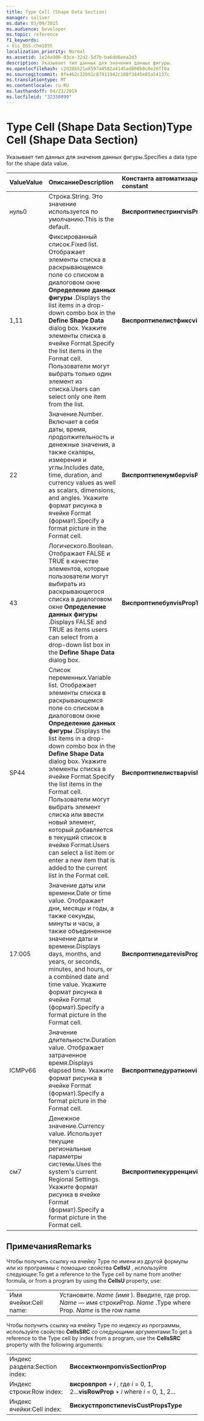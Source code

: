 ```yaml
---
title: Type Cell (Shape Data Section)
manager: soliver
ms.date: 03/09/2015
ms.audience: Developer
ms.topic: reference
f1_keywords:
- Vis_DSS.chm1055
localization_priority: Normal
ms.assetid: 1e24a906-83ce-32d2-5d7b-ba6dd6eea2d3
description: Указывает тип данных для значения данных фигуры.
ms.openlocfilehash: c2d38b521a8597a4582a4145ad808b0c0e26ff0a
ms.sourcegitcommit: 8fe462c32b91c87911942c188f3445e85a54137c
ms.translationtype: MT
ms.contentlocale: ru-RU
ms.lasthandoff: 04/23/2019
ms.locfileid: "32350899"
---
```

# <a name="type-cell-shape-data-section"></a><span data-ttu-id="98b28-103">Type Cell (Shape Data Section)</span><span class="sxs-lookup"><span data-stu-id="98b28-103">Type Cell (Shape Data Section)</span></span>

<span data-ttu-id="98b28-104">Указывает тип данных для значения данных фигуры.</span><span class="sxs-lookup"><span data-stu-id="98b28-104">Specifies a data type for the shape data value.</span></span>
  
|<span data-ttu-id="98b28-105">**Value**</span><span class="sxs-lookup"><span data-stu-id="98b28-105">**Value**</span></span>|<span data-ttu-id="98b28-106">**Описание**</span><span class="sxs-lookup"><span data-stu-id="98b28-106">**Description**</span></span>|<span data-ttu-id="98b28-107">**Константа автоматизации**</span><span class="sxs-lookup"><span data-stu-id="98b28-107">**Automation constant**</span></span>|
|:-----|:-----|:-----|
|<span data-ttu-id="98b28-108">нуль</span><span class="sxs-lookup"><span data-stu-id="98b28-108">0</span></span>  <br/> |<span data-ttu-id="98b28-109">Строка.</span><span class="sxs-lookup"><span data-stu-id="98b28-109">String.</span></span> <span data-ttu-id="98b28-110">Это значение используется по умолчанию.</span><span class="sxs-lookup"><span data-stu-id="98b28-110">This is the default.</span></span>  <br/> |<span data-ttu-id="98b28-111">**Виспроптипестринг**</span><span class="sxs-lookup"><span data-stu-id="98b28-111">**visPropTypeString**</span></span> <br/> |
|<span data-ttu-id="98b28-112">1,1</span><span class="sxs-lookup"><span data-stu-id="98b28-112">1</span></span>  <br/> |<span data-ttu-id="98b28-113">Фиксированный список.</span><span class="sxs-lookup"><span data-stu-id="98b28-113">Fixed list.</span></span> <span data-ttu-id="98b28-114">Отображает элементы списка в раскрывающемся поле со списком в диалоговом окне **Определение данных фигуры** .</span><span class="sxs-lookup"><span data-stu-id="98b28-114">Displays the list items in a drop-down combo box in the **Define Shape Data** dialog box.</span></span> <span data-ttu-id="98b28-115">Укажите элементы списка в ячейке Format.</span><span class="sxs-lookup"><span data-stu-id="98b28-115">Specify the list items in the Format cell.</span></span> <span data-ttu-id="98b28-116">Пользователи могут выбрать только один элемент из списка.</span><span class="sxs-lookup"><span data-stu-id="98b28-116">Users can select only one item from the list.</span></span>  <br/> |<span data-ttu-id="98b28-117">**Виспроптипелистфикс**</span><span class="sxs-lookup"><span data-stu-id="98b28-117">**visPropTypeListFix**</span></span> <br/> |
|<span data-ttu-id="98b28-118">2</span><span class="sxs-lookup"><span data-stu-id="98b28-118">2</span></span>  <br/> |<span data-ttu-id="98b28-119">Значение.</span><span class="sxs-lookup"><span data-stu-id="98b28-119">Number.</span></span> <span data-ttu-id="98b28-120">Включает в себя даты, время, продолжительность и денежные значения, а также скаляры, измерения и углы.</span><span class="sxs-lookup"><span data-stu-id="98b28-120">Includes date, time, duration, and currency values as well as scalars, dimensions, and angles.</span></span> <span data-ttu-id="98b28-121">Укажите формат рисунка в ячейке Format (формат).</span><span class="sxs-lookup"><span data-stu-id="98b28-121">Specify a format picture in the Format cell.</span></span>  <br/> |<span data-ttu-id="98b28-122">**Виспроптипенумбер**</span><span class="sxs-lookup"><span data-stu-id="98b28-122">**visPropTypeNumber**</span></span> <br/> |
|<span data-ttu-id="98b28-123">4</span><span class="sxs-lookup"><span data-stu-id="98b28-123">3</span></span>  <br/> |<span data-ttu-id="98b28-124">Логического.</span><span class="sxs-lookup"><span data-stu-id="98b28-124">Boolean.</span></span> <span data-ttu-id="98b28-125">Отображает FALSE и TRUE в качестве элементов, которые пользователи могут выбирать из раскрывающегося списка в диалоговом окне **Определение данных фигуры** .</span><span class="sxs-lookup"><span data-stu-id="98b28-125">Displays FALSE and TRUE as items users can select from a drop-down list box in the **Define Shape Data** dialog box.</span></span>  <br/> |<span data-ttu-id="98b28-126">**Виспроптипебул**</span><span class="sxs-lookup"><span data-stu-id="98b28-126">**visPropTypeBool**</span></span> <br/> |
|<span data-ttu-id="98b28-127">SP4</span><span class="sxs-lookup"><span data-stu-id="98b28-127">4</span></span>  <br/> |<span data-ttu-id="98b28-128">Список переменных.</span><span class="sxs-lookup"><span data-stu-id="98b28-128">Variable list.</span></span> <span data-ttu-id="98b28-129">Отображает элементы списка в раскрывающемся поле со списком в диалоговом окне **Определение данных фигуры** .</span><span class="sxs-lookup"><span data-stu-id="98b28-129">Displays the list items in a drop-down combo box in the **Define Shape Data** dialog box.</span></span> <span data-ttu-id="98b28-130">Укажите элементы списка в ячейке Format.</span><span class="sxs-lookup"><span data-stu-id="98b28-130">Specify the list items in the Format cell.</span></span> <span data-ttu-id="98b28-131">Пользователи могут выбрать элемент списка или ввести новый элемент, который добавляется в текущий список в ячейке Format.</span><span class="sxs-lookup"><span data-stu-id="98b28-131">Users can select a list item or enter a new item that is added to the current list in the Format cell.</span></span>  <br/> |<span data-ttu-id="98b28-132">**Виспроптипелиствар**</span><span class="sxs-lookup"><span data-stu-id="98b28-132">**visPropTypeListVar**</span></span> <br/> |
|<span data-ttu-id="98b28-133">17:00</span><span class="sxs-lookup"><span data-stu-id="98b28-133">5</span></span>  <br/> |<span data-ttu-id="98b28-134">Значение даты или времени.</span><span class="sxs-lookup"><span data-stu-id="98b28-134">Date or time value.</span></span> <span data-ttu-id="98b28-135">Отображает дни, месяцы и годы, а также секунды, минуты и часы, а также объединенное значение даты и времени.</span><span class="sxs-lookup"><span data-stu-id="98b28-135">Displays days, months, and years, or seconds, minutes, and hours, or a combined date and time value.</span></span> <span data-ttu-id="98b28-136">Укажите формат рисунка в ячейке Format (формат).</span><span class="sxs-lookup"><span data-stu-id="98b28-136">Specify a format picture in the Format cell.</span></span>  <br/> |<span data-ttu-id="98b28-137">**Виспроптипедате**</span><span class="sxs-lookup"><span data-stu-id="98b28-137">**visPropTypeDate**</span></span> <br/> |
|<span data-ttu-id="98b28-138">ICMPv6</span><span class="sxs-lookup"><span data-stu-id="98b28-138">6</span></span>  <br/> |<span data-ttu-id="98b28-139">Значение длительности.</span><span class="sxs-lookup"><span data-stu-id="98b28-139">Duration value.</span></span> <span data-ttu-id="98b28-140">Отображает затраченное время.</span><span class="sxs-lookup"><span data-stu-id="98b28-140">Displays elapsed time.</span></span> <span data-ttu-id="98b28-141">Укажите формат рисунка в ячейке Format (формат).</span><span class="sxs-lookup"><span data-stu-id="98b28-141">Specify a format picture in the Format cell.</span></span>  <br/> |<span data-ttu-id="98b28-142">**Виспроптипедуратион**</span><span class="sxs-lookup"><span data-stu-id="98b28-142">**visPropTypeDuration**</span></span> <br/> |
|<span data-ttu-id="98b28-143">см</span><span class="sxs-lookup"><span data-stu-id="98b28-143">7</span></span>  <br/> |<span data-ttu-id="98b28-144">Денежное значение.</span><span class="sxs-lookup"><span data-stu-id="98b28-144">Currency value.</span></span> <span data-ttu-id="98b28-145">Использует текущие региональные параметры системы.</span><span class="sxs-lookup"><span data-stu-id="98b28-145">Uses the system's current Regional Settings.</span></span> <span data-ttu-id="98b28-146">Укажите формат рисунка в ячейке Format (формат).</span><span class="sxs-lookup"><span data-stu-id="98b28-146">Specify a format picture in the Format cell.</span></span>  <br/> |<span data-ttu-id="98b28-147">**Виспроптипекурренци**</span><span class="sxs-lookup"><span data-stu-id="98b28-147">**visPropTypeCurrency**</span></span> <br/> |
   
## <a name="remarks"></a><span data-ttu-id="98b28-148">Примечания</span><span class="sxs-lookup"><span data-stu-id="98b28-148">Remarks</span></span>

<span data-ttu-id="98b28-149">Чтобы получить ссылку на ячейку Type по имени из другой формулы или из программы с помощью свойства **CellsU** , используйте следующее:</span><span class="sxs-lookup"><span data-stu-id="98b28-149">To get a reference to the Type cell by name from another formula, or from a program by using the **CellsU** property, use:</span></span> 
  
|||
|:-----|:-----|
|<span data-ttu-id="98b28-150">Имя ячейки:</span><span class="sxs-lookup"><span data-stu-id="98b28-150">Cell name:</span></span>  <br/> |<span data-ttu-id="98b28-151">Установите. *Name (имя* ). Введите, где prop.  *Name* — имя строки</span><span class="sxs-lookup"><span data-stu-id="98b28-151">Prop. *Name*  .Type where Prop.  *Name*  is the row name</span></span>  <br/> |
   
<span data-ttu-id="98b28-152">Чтобы получить ссылку на ячейку Type по индексу из программы, используйте свойство **CellsSRC** со следующими аргументами:</span><span class="sxs-lookup"><span data-stu-id="98b28-152">To get a reference to the Type cell by index from a program, use the **CellsSRC** property with the following arguments:</span></span> 
  
|||
|:-----|:-----|
|<span data-ttu-id="98b28-153">Индекс раздела:</span><span class="sxs-lookup"><span data-stu-id="98b28-153">Section index:</span></span>  <br/> |<span data-ttu-id="98b28-154">**Виссектионпроп**</span><span class="sxs-lookup"><span data-stu-id="98b28-154">**visSectionProp**</span></span> <br/> |
|<span data-ttu-id="98b28-155">Индекс строки:</span><span class="sxs-lookup"><span data-stu-id="98b28-155">Row index:</span></span>  <br/> |<span data-ttu-id="98b28-156">**висровпроп** +  *i* , где *i* = 0, 1, 2...</span><span class="sxs-lookup"><span data-stu-id="98b28-156">**visRowProp** +  *i*  where  *i*  = 0, 1, 2...</span></span>  <br/> |
|<span data-ttu-id="98b28-157">Индекс ячейки:</span><span class="sxs-lookup"><span data-stu-id="98b28-157">Cell index:</span></span>  <br/> |<span data-ttu-id="98b28-158">**Вискустпропстипе**</span><span class="sxs-lookup"><span data-stu-id="98b28-158">**visCustPropsType**</span></span> <br/> |
   

